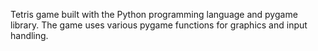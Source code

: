 Tetris game built with the Python programming language and pygame library. The game uses various pygame functions for graphics and input handling.
